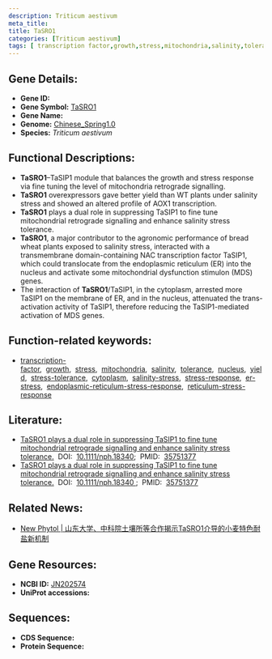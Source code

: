```yaml
---
description: Triticum aestivum
meta_title:
title: TaSRO1
categories: [Triticum aestivum]
tags: [ transcription factor,growth,stress,mitochondria,salinity,tolerance,nucleus,yield,stress tolerance,cytoplasm,salinity stress,stress response,er stress,endoplasmic reticulum stress response,reticulum stress response ]
---
```


## Gene Details:
- **Gene ID:**	[](https://ensembl.gramene.org/Triticum_aestivum/Gene/Summary?g=)
- **Gene Symbol:** <u>TaSRO1</u>
- **Gene Name:** 
- **Genome:** [Chinese_Spring1.0](https://ensembl.gramene.org/Triticum_aestivum/Info/Index)
- **Species:** *Triticum aestivum*

## Functional Descriptions:
   - **TaSRO1**–TaSIP1 module that balances the growth and stress response via fine tuning the level of mitochondria retrograde signalling.
   - **TaSRO1** overexpressors gave better yield than WT plants under salinity stress and showed an altered profile of AOX1 transcription.
   - **TaSRO1** plays a dual role in suppressing TaSIP1 to fine tune mitochondrial retrograde signalling and enhance salinity stress tolerance.
   - **TaSRO1**, a major contributor to the agronomic performance of bread wheat plants exposed to salinity stress, interacted with a transmembrane domain-containing NAC transcription factor TaSIP1, which could translocate from the endoplasmic reticulum (ER) into the nucleus and activate some mitochondrial dysfunction stimulon (MDS) genes.
   - The interaction of **TaSRO1**/TaSIP1, in the cytoplasm, arrested more TaSIP1 on the membrane of ER, and in the nucleus, attenuated the trans-activation activity of TaSIP1, therefore reducing the TaSIP1-mediated activation of MDS genes.

## Function-related keywords:
   - [transcription-factor](/tags/transcription-factor/),&nbsp;&nbsp;[growth](/tags/growth/),&nbsp;&nbsp;[stress](/tags/stress/),&nbsp;&nbsp;[mitochondria](/tags/mitochondria/),&nbsp;&nbsp;[salinity](/tags/salinity/),&nbsp;&nbsp;[tolerance](/tags/tolerance/),&nbsp;&nbsp;[nucleus](/tags/nucleus/),&nbsp;&nbsp;[yield](/tags/yield/),&nbsp;&nbsp;[stress-tolerance](/tags/stress-tolerance/),&nbsp;&nbsp;[cytoplasm](/tags/cytoplasm/),&nbsp;&nbsp;[salinity-stress](/tags/salinity-stress/),&nbsp;&nbsp;[stress-response](/tags/stress-response/),&nbsp;&nbsp;[er-stress](/tags/er-stress/),&nbsp;&nbsp;[endoplasmic-reticulum-stress-response](/tags/endoplasmic-reticulum-stress-response/),&nbsp;&nbsp;[reticulum-stress-response](/tags/reticulum-stress-response/)

## Literature:
   - [TaSRO1 plays a dual role in suppressing TaSIP1 to fine tune mitochondrial retrograde signalling and enhance salinity stress tolerance.]( https://nph.onlinelibrary.wiley.com/doi/10.1111/nph.18340)&nbsp;&nbsp;DOI:&nbsp;&nbsp;[10.1111/nph.18340](https://nph.onlinelibrary.wiley.com/doi/10.1111/nph.18340);&nbsp;&nbsp;PMID:&nbsp;&nbsp;[35751377](https://pubmed.ncbi.nlm.nih.gov/35751377/)
   - [TaSRO1 plays a dual role in suppressing TaSIP1 to fine tune mitochondrial retrograde signalling and enhance salinity stress tolerance.]( https://academic.oup.com/plcell/article/26/1/164/6102305)&nbsp;&nbsp;DOI:&nbsp;&nbsp;[10.1111/nph.18340 ](https://academic.oup.com/plcell/article/26/1/164/6102305);&nbsp;&nbsp;PMID:&nbsp;&nbsp;[35751377](https://pubmed.ncbi.nlm.nih.gov/35751377/)

## Related News:
   - [New Phytol | 山东大学、中科院土壤所等合作揭示TaSRO1介导的小麦特色耐盐新机制](https://mp.weixin.qq.com/s?__biz=Mzg3MDEwNDEyMg==&mid=2247532194&idx=3&sn=3827c6662256ac5ea1bd56d2389e12bc&chksm=ce90d3f7f9e75ae1c697aba2b8d9b6d62b4f6db1f22ae2b358890b9acebf93cd8ec8186128e2&scene=27#wechat_redirect)

## Gene Resources:
- **NCBI ID:**  [JN202574](https://www.ncbi.nlm.nih.gov/gene/?term=JN202574)
- **UniProt accessions:** [](https://www.uniprot.org/uniprotkb//entry)



## Sequences:
- **CDS Sequence:**
- **Protein Sequence:**
